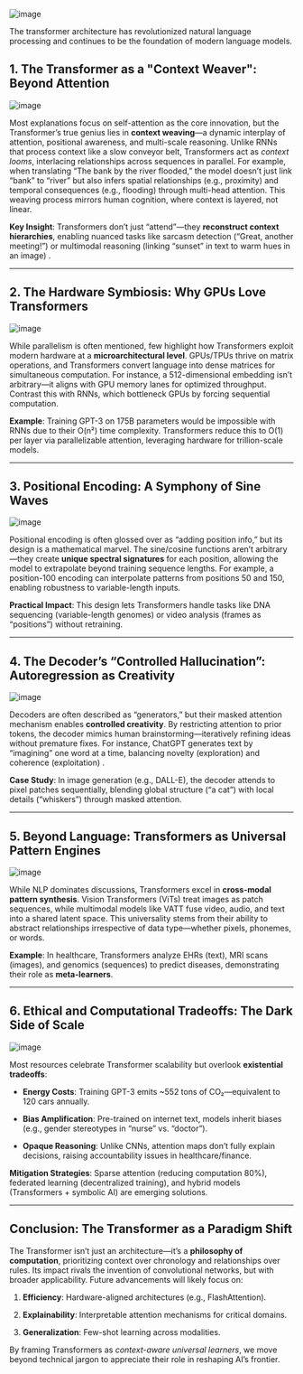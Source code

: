 ![image](https://images.squarespace-cdn.com/content/v1/6259bff5331e520944474880/b49f7ba6-836e-4714-b1cf-50c2c5f35042/reimaginedlogoalpha+.png)

The transformer architecture has revolutionized natural language processing and continues to be the foundation of modern language models. 

## 1. The Transformer as a "Context Weaver": Beyond Attention

![image](https://images.unsplash.com/photo-1565197985280-8b6ebb0abce2?q=80&w=2940&auto=format&fit=crop&ixlib=rb-4.0.3&ixid=M3wxMjA3fDB8MHxwaG90by1wYWdlfHx8fGVufDB8fHx8fA%3D%3D)

Most explanations focus on self-attention as the core innovation, but the Transformer’s true genius lies in **context weaving**—a dynamic interplay of attention, positional awareness, and multi-scale reasoning. Unlike RNNs that process context like a slow conveyor belt, Transformers act as _context looms_, interlacing relationships across sequences in parallel. For example, when translating “The bank by the river flooded,” the model doesn’t just link “bank” to “river” but also infers spatial relationships (e.g., proximity) and temporal consequences (e.g., flooding) through multi-head attention. This weaving process mirrors human cognition, where context is layered, not linear.

**Key Insight**: Transformers don’t just “attend”—they **reconstruct context hierarchies**, enabling nuanced tasks like sarcasm detection (“Great, another meeting!”) or multimodal reasoning (linking “sunset” in text to warm hues in an image) .

  ---
##  2. The Hardware Symbiosis: Why GPUs Love Transformers

![image](https://images.unsplash.com/photo-1604361060556-5de6bf0b4163?q=80&w=2900&auto=format&fit=crop&ixlib=rb-4.0.3&ixid=M3wxMjA3fDB8MHxwaG90by1wYWdlfHx8fGVufDB8fHx8fA%3D%3D)

While parallelism is often mentioned, few highlight how Transformers exploit modern hardware at a **microarchitectural level**. GPUs/TPUs thrive on matrix operations, and Transformers convert language into dense matrices for simultaneous computation. For instance, a 512-dimensional embedding isn’t arbitrary—it aligns with GPU memory lanes for optimized throughput. Contrast this with RNNs, which bottleneck GPUs by forcing sequential computation.

**Example**: Training GPT-3 on 175B parameters would be impossible with RNNs due to their O(n²) time complexity. Transformers reduce this to O(1) per layer via parallelizable attention, leveraging hardware for trillion-scale models.

---

## 3. Positional Encoding: A Symphony of Sine Waves

![image](https://i.pinimg.com/736x/8e/74/b4/8e74b48d8aa8cf779f37fc97b5e7bc83.jpg)

Positional encoding is often glossed over as “adding position info,” but its design is a mathematical marvel. The sine/cosine functions aren’t arbitrary—they create **unique spectral signatures** for each position, allowing the model to extrapolate beyond training sequence lengths. For example, a position-100 encoding can interpolate patterns from positions 50 and 150, enabling robustness to variable-length inputs.

**Practical Impact**: This design lets Transformers handle tasks like DNA sequencing (variable-length genomes) or video analysis (frames as “positions”) without retraining.

---

## 4. The Decoder’s “Controlled Hallucination”: Autoregression as Creativity

![image](https://as2.ftcdn.net/v2/jpg/06/74/96/47/1000_F_674964758_ziEa0vV7njv3YUTsIHUOaBdgS0aj9JEN.jpg)

Decoders are often described as “generators,” but their masked attention mechanism enables **controlled creativity**. By restricting attention to prior tokens, the decoder mimics human brainstorming—iteratively refining ideas without premature fixes. For instance, ChatGPT generates text by “imagining” one word at a time, balancing novelty (exploration) and coherence (exploitation) .

**Case Study**: In image generation (e.g., DALL-E), the decoder attends to pixel patches sequentially, blending global structure (“a cat”) with local details (“whiskers”) through masked attention.

---

## 5. Beyond Language: Transformers as Universal Pattern Engines

![image](https://www.quantamagazine.org/wp-content/uploads/2019/05/Conductivity_2880x1620_lede.jpg)

While NLP dominates discussions, Transformers excel in **cross-modal pattern synthesis**. Vision Transformers (ViTs) treat images as patch sequences, while multimodal models like VATT fuse video, audio, and text into a shared latent space. This universality stems from their ability to abstract relationships irrespective of data type—whether pixels, phonemes, or words.

**Example**: In healthcare, Transformers analyze EHRs (text), MRI scans (images), and genomics (sequences) to predict diseases, demonstrating their role as **meta-learners**.

---

## 6. Ethical and Computational Tradeoffs: The Dark Side of Scale

![image](https://www.soundsonline.com/images/tds_centerstage_1@2x.jpg)

Most resources celebrate Transformer scalability but overlook **existential tradeoffs**:

- **Energy Costs**: Training GPT-3 emits ~552 tons of CO₂—equivalent to 120 cars annually.
    
- **Bias Amplification**: Pre-trained on internet text, models inherit biases (e.g., gender stereotypes in “nurse” vs. “doctor”).
    
- **Opaque Reasoning**: Unlike CNNs, attention maps don’t fully explain decisions, raising accountability issues in healthcare/finance.
    

**Mitigation Strategies**: Sparse attention (reducing computation 80%), federated learning (decentralized training), and hybrid models (Transformers + symbolic AI) are emerging solutions.

---

## Conclusion: The Transformer as a Paradigm Shift

The Transformer isn’t just an architecture—it’s a **philosophy of computation**, prioritizing context over chronology and relationships over rules. Its impact rivals the invention of convolutional networks, but with broader applicability. Future advancements will likely focus on:

1. **Efficiency**: Hardware-aligned architectures (e.g., FlashAttention).
    
2. **Explainability**: Interpretable attention mechanisms for critical domains.
    
3. **Generalization**: Few-shot learning across modalities.
    

By framing Transformers as _context-aware universal learners_, we move beyond technical jargon to appreciate their role in reshaping AI’s frontier.

